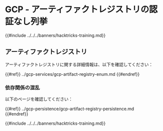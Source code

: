 # GCP - アーティファクトレジストリの認証なし列挙

{{#include ../../../banners/hacktricks-training.md}}

## アーティファクトレジストリ

アーティファクトレジストリに関する詳細情報は、以下を確認してください：

{{#ref}}
../gcp-services/gcp-artifact-registry-enum.md
{{#endref}}

### 依存関係の混乱

以下のページを確認してください：

{{#ref}}
../gcp-persistence/gcp-artifact-registry-persistence.md
{{#endref}}

{{#include ../../../banners/hacktricks-training.md}}
